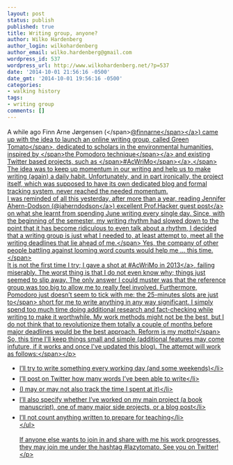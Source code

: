 ```yaml
---
layout: post
status: publish
published: true
title: Writing group, anyone?
author: Wilko Hardenberg
author_login: wilkohardenberg
author_email: wilko.hardenberg@gmail.com
wordpress_id: 537
wordpress_url: http://www.wilkohardenberg.net/?p=537
date: '2014-10-01 21:56:16 -0500'
date_gmt: '2014-10-01 19:56:16 -0500'
categories:
- walking history
tags:
- writing group
comments: []
---
```

<div class="markdown-here-wrapper" data-md-url="http:&#47;&#47;www.wilkohardenberg.net&#47;wp-admin&#47;post.php?post=537&amp;action=edit">
<p style="margin: 1.2em 0px ! important;"><span class="gm_ gm_3a34d711-9786-c31d-aa04-6375ad6a4b72 gm-spell">A while ago Finn Arne J&oslash;rgensen (<&#47;span><a href="https:&#47;&#47;twitter.com&#47;finnarne"><span class="gm_ gm_3a34d711-9786-c31d-aa04-6375ad6a4b72 gm-spell">@finnarne<&#47;span><&#47;a><span class="gm_ gm_3a34d711-9786-c31d-aa04-6375ad6a4b72 gm-spell">) came up with the idea to launch an online writing group, called Green Tomato<&#47;span><span class="gm_ gm_3a34d711-9786-c31d-aa04-6375ad6a4b72 gm-spell">, dedicated to scholars in the environmental humanities, inspired by <&#47;span><a href="http:&#47;&#47;en.wikipedia.org&#47;wiki&#47;Pomodoro_Technique"><span class="gm_ gm_3a34d711-9786-c31d-aa04-6375ad6a4b72 gm-spell">the Pomodoro technique<&#47;span><&#47;a><span class="gm_ gm_3a34d711-9786-c31d-aa04-6375ad6a4b72 gm-spell"> and existing Twitter based projects, such as <&#47;span><a href="http:&#47;&#47;www.phd2published.com&#47;2013&#47;10&#47;09&#47;announcing-acwrimo-2013&#47;"><span class="gm_ gm_3a34d711-9786-c31d-aa04-6375ad6a4b72 gm-spell">#AcWriMo<&#47;span><&#47;a><span class="gm_ gm_3a34d711-9786-c31d-aa04-6375ad6a4b72 gm-spell">.<&#47;span> The idea was to keep up momentum in our writing and help us to make writing (again) a daily habit. Unfortunately, and in part ironically, the project itself, which was supposed to have its own dedicated blog and formal tracking system, never reached the needed momentum.<br />
I was reminded of all this yesterday, after more than a year, reading Jennifer Ahern-Dodson (<a href="https:&#47;&#47;twitter.com&#47;jaherndodson">@jaherndodson<&#47;a>) excellent <a href="http:&#47;&#47;chronicle.com&#47;blogs&#47;profhacker&#47;5-lessons-about-daily-writing&#47;58217">Prof.Hacker guest post<&#47;a><span class="gmw_"> on what she learnt from spending June writing every single day. <span class="gm_ gm_e2908c75-0526-7abb-df8d-316c38c91923 gm-spell">Since, with the beginning of the semester, my writing rhythm had slowed down to the point that it has become ridiculous to even talk about a rhythm, I decided that a writing group is just what I needed to, at least attempt to, meet all the writing deadlines that lie ahead of me.<&#47;span> Yes, the company of other people battling against looming word counts would help me &hellip; this time.<&#47;span><br />
It is not the first time I try; <a href="https:&#47;&#47;twitter.com&#47;finnarne&#47;status&#47;397770600393211904">I gave a shot at #AcWriMo in 2013<&#47;a><span class="gmw_">, failing miserably. The worst thing is that I do not even know why; things just seemed to slip away. The only answer I could muster was that the reference group was too big to allow me to really feel involved. Furthermore, Pomodoro just doesn&rsquo;t seem to tick with me: the 25-minutes slots are just <span class="gm_ gm_920c322e-e218-eb81-b74a-43241edf6a63 gm-spell">to<&#47;span> short for me to write anything in any way significant. I simply spend too much time doing additional research and fact-checking while writing to make it worthwhile. My work methods might not be the best, but I do not think that to revolutionize them totally a couple of months before major deadlines would be the best approach. Reform is my motto!<&#47;span><br />
<span class="gmw_"> So, this time I'll keep things small and simple (additional features may come infuture, if it works and once I've updated this blog). The attempt will work as follows:<&#47;span><&#47;p></p>
<ul style="margin: 1.2em 0px; padding-left: 2em;">
<li style="margin: 0.5em 0px;">I&rsquo;ll try to write something every working day (and some weekends)<&#47;li>
<li style="margin: 0.5em 0px;">I&rsquo;ll post on Twitter how many words I&rsquo;ve been able to write<&#47;li>
<li style="margin: 0.5em 0px;">(I may or may not also track the time I spent at it)<&#47;li>
<li style="margin: 0.5em 0px;">I&rsquo;ll also specify whether I&rsquo;ve worked on my main project (a book manuscript), one of many major side projects, or a blog post<&#47;li>
<li style="margin: 0.5em 0px;">I&rsquo;ll not count anything written to prepare for teaching<&#47;li><br />
<&#47;ul></p>
<p style="margin: 1.2em 0px ! important;">If anyone else wants to join in and share with me his work progresses, they may join me under the hashtag #lazytomato. See you on Twitter!<&#47;p></p>
<div style="height: 0; font-size: 0em; padding: 0; margin: 0;" title="MDH:PHA+PHNwYW4gY2xhc3M9Imdtd18iPjxzcGFuIGNsYXNzPSJnbV8gZ21fNGU4OTk0MDItMjZmZS1h NDkxLTU2NjEtNjU4OGM3YmYzMWVmIGdtLXNwZWxsIj5BIHdoaWxlIGFnbyBGaW5uIEFybmUgSsO4 cmdlbnNlbiAoW0BmaW5uYXJuZV0oaHR0cHM6Ly90d2l0dGVyLmNvbS9maW5uYXJuZSkpIGNhbWUg dXAgd2l0aCB0aGUgaWRlYSB0byBsYXVuY2ggYW4gb25saW5lIHdyaXRpbmcgZ3JvdXAsIGNhbGxl ZCBbR3JlZW4gVG9tYXRvXShodHRwczovL3R3aXR0ZXIuY29tL2Zpbm5hcm5lL3N0YXR1cy8zOTc3 NzA2MDAzOTMyMTE5MDQpLCBkZWRpY2F0ZWQgdG8gc2Nob2xhcnMgaW4gdGhlIGVudmlyb25tZW50 YWwgaHVtYW5pdGllcywgaW5zcGlyZWQgYnkgW3RoZSBQb21vZG9ybyB0ZWNobmlxdWVdKGh0dHA6 Ly9lbi53aWtpcGVkaWEub3JnL3dpa2kvUG9tb2Rvcm9fVGVjaG5pcXVlKSBhbmQgZXhpc3Rpbmcg VHdpdHRlciBiYXNlZCBwcm9qZWN0cywgc3VjaCBhcyBbI0FjV3JpTW9dKGh0dHA6Ly93d3cucGhk MnB1Ymxpc2hlZC5jb20vMjAxMy8xMC8wOS9hbm5vdW5jaW5nLWFjd3JpbW8tMjAxMy8pLjwvc3Bh bj4gVGhlIGlkZWEgd2FzIHRvIGtlZXAgdXAgbW9tZW50dW0gaW4gb3VyIHdyaXRpbmcgYW5kIGhl bHAgdXMgdG8gbWFrZSB3cml0aW5nIChhZ2FpbikgYSBkYWlseSBoYWJpdC4gVW5mb3J0dW5hdGVs eSwgYW5kIGluIHBhcnQgaXJvbmljYWxseSwgdGhlIHByb2plY3QgaXRzZWxmLCB3aGljaCB3YXMg c3VwcG9zZWQgdG8gaGF2ZSBpdHMgb3duIGRlZGljYXRlZCBibG9nIGFuZCBmb3JtYWwgdHJhY2tp bmcgc3lzdGVtLCBuZXZlciByZWFjaGVkIHRoZSBuZWVkZWQgbW9tZW50dW0uIDwvc3Bhbj48YnI+ SSB3YXMgcmVtaW5kZWQgb2YgYWxsIHRoaXMgeWVzdGVyZGF5LCByZWFkaW5nIEplbm5pZmVyIEFo ZXJuLURvZHNvbiAoW0BqYWhlcm5kb2Rzb25dKGh0dHBzOi8vdHdpdHRlci5jb20vamFoZXJuZG9k c29uKSkgZXhjZWxsZW50IFtQcm9mLkhhY2tlciBndWVzdCBwb3N0XShodHRwOi8vY2hyb25pY2xl LmNvbS9ibG9ncy9wcm9maGFja2VyLzUtbGVzc29ucy1hYm91dC1kYWlseS13cml0aW5nLzU4MjE3 KSBvbiB3aGF0IHNoZSBsZWFybnQgZnJvbSBzcGVuZGluZyBKdW5lIHdyaXRpbmcgZXZlcnkgc2lu Z2xlIGRheS4gU2luY2UsIHdpdGggdGhlIGJlZ2lubmluZyBvZiB0aGUgc2VtZXN0ZXIsIG15IHdy aXRpbmcgcmh5dGhtIGhhZCBzbG93ZWQgZG93biB0byB0aGUgcG9pbnQgdGhhdCBpdCBoYWQgYmVj b21lIHJpZGljdWxvdXMgdG8gZXZlbiB0YWxrIGFib3V0IGEgcmh5dGhtLCBJIGRlY2lkZWQgdGhh dCBhIHdyaXRpbmcgZ3JvdXAgaXMganVzdCB3aGF0IEkgbmVlZGVkIHRvLCBhdCBsZWFzdCwgYXR0 ZW1wdCB0byBtZWV0IGFsbCB0aGUgd3JpdGluZyBkZWFkbGluZXMgdGhhdCBsaWUgYWhlYWQgb2Yg bWUuIFllcywgdGhlIGNvbXBhbnkgb2Ygb3RoZXIgcGVvcGxlIGJhdHRsaW5nIGFnYWluc3QgbG9v bWluZyB3b3JkIGNvdW50cyB3b3VsZCBoZWxwIG1lIC4uLiB0aGlzIHRpbWUuPGJyPkl0IGlzIG5v dCB0aGUgZmlyc3QgdGltZSBJIHRyeTsgSSBnYXZlIGEgc2hvdCBhdCAjQWNXcmlNbyBpbiAyMDEz LCBmYWlsaW5nIG1pc2VyYWJseS4gVGhlIHdvcnN0IHRoaW5nIGlzIHRoYXQgSSBkbyBub3QgZXZl biBrbm93IHdoeTsgdGhpbmdzIGp1c3Qgc2VlbWVkIHRvIHNsaXAgYXdheS4gVGhlIG9ubHkgYW5z d2VyIEkgY291bGQgbXVzdGVyIHdhcyB0aGF0IHRoZSByZWZlcmVuY2UgZ3JvdXAgd2FzIHRvbyBi aWcgdG8gYWxsb3cgbWUgdG8gcmVhbGx5IGZlZWwgaW52b2x2ZWQuIEZ1cnRoZXJtb3JlLCBQb21v ZG9ybyBqdXN0IGRvZXNuJ3Qgc2VlbSB0byB0aWNrIHdpdGggbWU6IHRoZSAyNS1taW51dGVzIHNs b3RzIGFyZSBqdXN0IHRvIHNob3J0IGZvciBtZSB0byB3cml0ZSBhbnl0aGluZyBpbiBhbnkgd2F5 IHNpZ25pZmljYW50LiBJIHNpbXBseSBzcGVuZCB0b28gbXVjaCB0aW1lIGRvaW5nIGFkZGl0aW9u YWwgcmVzZWFyY2ggYW5kIGZhY3QtY2hlY2tpbmcgd2hpbGUgd3JpdGluZyB0byBtYWtlIGl0IHdv cnRod2hpbGUuIE15IHdvcmsgbWV0aG9kcyBtaWdodCBub3QgYmUgdGhlIGJlc3QsIGJ1dCBJIGRv IG5vdCB0aGluayB0aGF0IHRvIHJldm9sdXRpb25pemUgdGhlbSB0b3RhbGx5IGEgY291cGxlIG9m IG1vbnRocyBiZWZvcmUgbWFqb3IgZGVhZGxpbmVzIHdvdWxkIGJlIHRoZSBiZXN0IGFwcHJvYWNo LiBSZWZvcm0gaXMgbXkgbW90dG8hPGJyPlNvLCB0aGUgYXR0ZW1wdCB3aWxsIHdvcmsgYXMgZm9s bG93czogPGJyPi0gSSdsbCB0cnkgdG8gd3JpdGUgc29tZXRoaW5nIGV2ZXJ5IHdvcmtpbmcgZGF5 IChhbmQgc29tZSB3ZWVrZW5kcyk8YnI+LSBJJ2xsIHBvc3Qgb24gVHdpdHRlciBob3cgbWFueSB3 b3JkcyBJJ3ZlIGJlZW4gYWJsZSB0byB3cml0ZTxicj4tIChJIG1heSBvciBtYXkgbm90IGFsc28g dHJhY2sgdGhlIHRpbWUgSSBzcGVudCBhdCBpdCk8YnI+LSBJJ2xsIGFsc28gc3BlY2lmeSB3aGV0 aGVyIEkndmUgd29ya2VkIG9uIG15IG1haW4gcHJvamVjdCAoYSBib29rIG1hbnVzY3JpcHQpLCBv bmUgb2YgbWFueSBtYWpvciBzaWRlIHByb2plY3RzLCBvciBhIGJsb2cgcG9zdDxicj4tIEknbGwg bm90IGNvdW50IGFueXRoaW5nIHdyaXR0ZW4gdG8gcHJlcGFyZSBmb3IgdGVhY2hpbmc8YnI+PGJy PklmIGFueW9uZSBlbHNlIHdhbnRzIHRvIGpvaW4gaW4gYW5kIHNoYXJlIHdpdGggbWUgaGlzIHdv cmsgcHJvZ3Jlc3NlcywgdGhleSBtYXkgam9pbiBtZSB1bmRlciB0aGUgaGFzaHRhZyAjbGF6eXRv bWF0by4gPGJyPlNlZSB5b3Ugb24gVHdpdHRlciE8L3A+">​<&#47;div><br />
<&#47;div></p>
